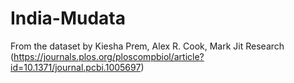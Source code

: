 # India-Mudata
From the dataset by Kiesha Prem, Alex R. Cook, Mark Jit Research (https://journals.plos.org/ploscompbiol/article?id=10.1371/journal.pcbi.1005697)
